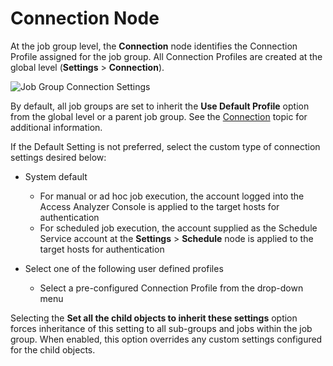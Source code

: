 # Connection Node

At the job group level, the **Connection** node identifies the Connection Profile assigned for the
job group. All Connection Profiles are created at the global level (**Settings** > **Connection**).

![Job Group Connection Settings](/img/product_docs/accessanalyzer/12.0/admin/jobs/group/connection.webp)

By default, all job groups are set to inherit the **Use Default Profile** option from the global
level or a parent job group. See the [Connection](/docs/accessanalyzer/12.0/admin/settings/connection/overview.md) topic for
additional information.

If the Default Setting is not preferred, select the custom type of connection settings desired
below:

- System default

    - For manual or ad hoc job execution, the account logged into the Access Analyzer Console is
      applied to the target hosts for authentication
    - For scheduled job execution, the account supplied as the Schedule Service account at the
      **Settings** > **Schedule** node is applied to the target hosts for authentication

- Select one of the following user defined profiles

    - Select a pre-configured Connection Profile from the drop-down menu

Selecting the **Set all the child objects to inherit these settings** option forces inheritance of
this setting to all sub-groups and jobs within the job group. When enabled, this option overrides
any custom settings configured for the child objects.

